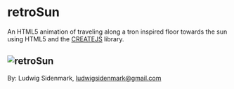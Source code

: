 # retroSun
An HTML5 animation of traveling along a tron inspired floor towards the sun using HTML5 and the [CREATEJS](http://www.createjs.com/) library.


![retroSun](https://github.com/ludwan/retroSun/blob/master/screenshots/retroSun.gif)
---
By: Ludwig Sidenmark,
ludwigsidenmark@gmail.com

